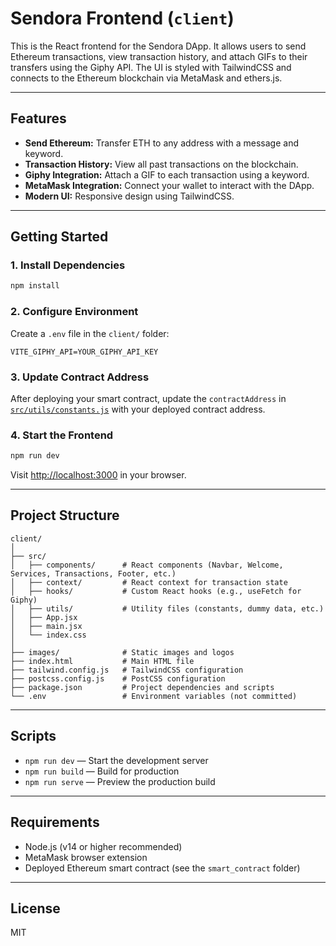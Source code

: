 # Sendora Frontend (`client`)

This is the React frontend for the Sendora DApp. It allows users to send Ethereum transactions, view transaction history, and attach GIFs to their transfers using the Giphy API. The UI is styled with TailwindCSS and connects to the Ethereum blockchain via MetaMask and ethers.js.

---

## Features

- **Send Ethereum:** Transfer ETH to any address with a message and keyword.
- **Transaction History:** View all past transactions on the blockchain.
- **Giphy Integration:** Attach a GIF to each transaction using a keyword.
- **MetaMask Integration:** Connect your wallet to interact with the DApp.
- **Modern UI:** Responsive design using TailwindCSS.

---

## Getting Started

### 1. Install Dependencies

```sh
npm install
```

### 2. Configure Environment

Create a `.env` file in the `client/` folder:

```
VITE_GIPHY_API=YOUR_GIPHY_API_KEY
```

### 3. Update Contract Address

After deploying your smart contract, update the `contractAddress` in [`src/utils/constants.js`](src/utils/constants.js) with your deployed contract address.

### 4. Start the Frontend

```sh
npm run dev
```

Visit [http://localhost:3000](http://localhost:3000) in your browser.

---

## Project Structure

```
client/
│
├── src/
│   ├── components/      # React components (Navbar, Welcome, Services, Transactions, Footer, etc.)
│   ├── context/         # React context for transaction state
│   ├── hooks/           # Custom React hooks (e.g., useFetch for Giphy)
│   ├── utils/           # Utility files (constants, dummy data, etc.)
│   ├── App.jsx
│   ├── main.jsx
│   └── index.css
│
├── images/              # Static images and logos
├── index.html           # Main HTML file
├── tailwind.config.js   # TailwindCSS configuration
├── postcss.config.js    # PostCSS configuration
├── package.json         # Project dependencies and scripts
└── .env                 # Environment variables (not committed)
```

---

## Scripts

- `npm run dev` — Start the development server
- `npm run build` — Build for production
- `npm run serve` — Preview the production build

---

## Requirements

- Node.js (v14 or higher recommended)
- MetaMask browser extension
- Deployed Ethereum smart contract (see the `smart_contract` folder)

---

## License

MIT
